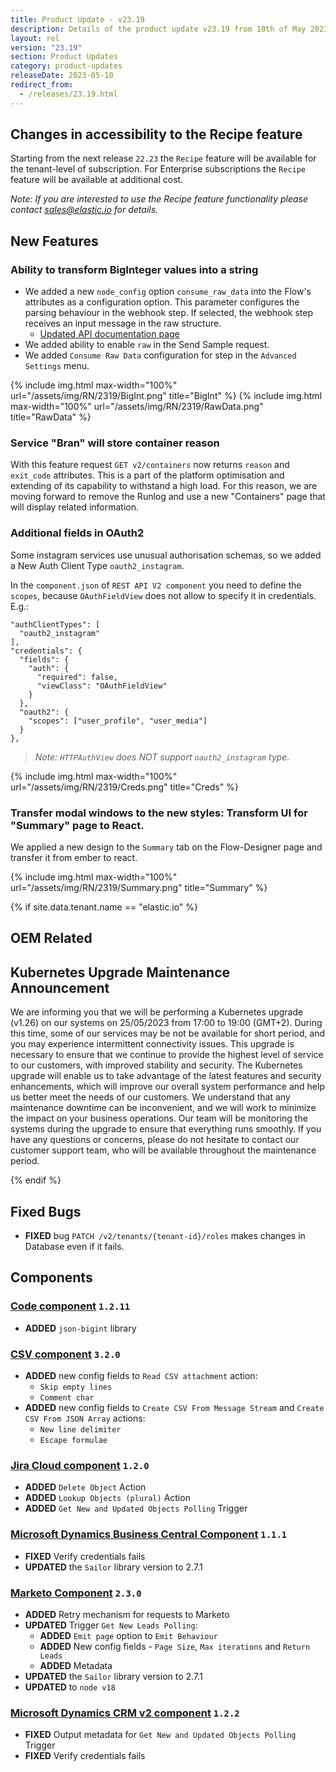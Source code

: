 ```yaml
---
title: Product Update - v23.19
description: Details of the product update v23.19 from 10th of May 2023.
layout: rel
version: "23.19"
section: Product Updates
category: product-updates
releaseDate: 2023-05-10
redirect_from:
  - /releases/23.19.html
---
```


## Changes in accessibility to the Recipe feature
Starting from the next release `22.23` the `Recipe` feature will be available for the tenant-level of subscription. For Enterprise subscriptions the `Recipe` feature will be available at additional cost.

_Note: If you are interested to use the Recipe feature functionality please contact [sales@elastic.io](mailto:sales@elastic.io) for details._

## New Features

### Ability to transform BigInteger values into a string

* We added a new `node_config` option `consume_raw_data` into the Flow's attributes as a configuration option. This parameter configures the parsing behaviour in the webhook step. If selected, the webhook step receives an input message in the raw structure.
    * [Updated API documentation page](https://api.elastic.io/docs/v2#/flows/post_flows)
* We added ability to enable `raw` in the Send Sample request.
* We added `Consume Raw Data` configuration for step in the `Advanced Settings` menu.

{% include img.html max-width="100%" url="/assets/img/RN/2319/BigInt.png" title="BigInt" %}
{% include img.html max-width="100%" url="/assets/img/RN/2319/RawData.png" title="RawData" %}


### Service "Bran" will store container reason

With this feature request `GET v2/containers` now returns `reason` and `exit_code` attributes.
This is a part of the platform optimisation and extending of its capability to withstand a high load. For this reason, we are moving forward to remove the Runlog and use a new "Containers" page that will display related information.

### Additional fields in OAuth2
Some instagram services use unusual authorisation schemas, so we added a New Auth Client Type `oauth2_instagram`.

In the `component.json` of `REST API V2 component` you need to define the `scopes`, because `OAuthFieldView` does not allow to specify it in credentials. E.g.:
```
"authClientTypes": [
  "oauth2_instagram"
],
"credentials": {
  "fields": {
    "auth": {
      "required": false,
      "viewClass": "OAuthFieldView"
    }
  },
  "oauth2": {
    "scopes": ["user_profile", "user_media"]
  }
},
```
>_Note: `HTTPAuthView` does NOT support `oauth2_instagram` type._

{% include img.html max-width="100%" url="/assets/img/RN/2319/Creds.png" title="Creds" %}

### Transfer modal windows to the new styles: Transform UI for "Summary" page to React.
We applied a new design to the `Summary` tab on the Flow-Designer page and transfer it from ember to react.

{% include img.html max-width="100%" url="/assets/img/RN/2319/Summary.png" title="Summary" %}



{% if site.data.tenant.name == "elastic.io" %}

## OEM Related

## Kubernetes Upgrade Maintenance Announcement
We are informing you that we will be performing a Kubernetes upgrade (v1.26) on our systems on 25/05/2023 from 17:00 to 19:00 (GMT+2).
During this time, some of our services may be not be available for short period, and you may experience intermittent connectivity issues. This upgrade is necessary to ensure that we continue to provide the highest level of service to our customers, with improved stability and security.
The Kubernetes upgrade will enable us to take advantage of the latest features and security enhancements, which will improve our overall system performance and help us better meet the needs of our customers.
We understand that any maintenance downtime can be inconvenient, and we will work to minimize the impact on your business operations. Our team will be monitoring the systems during the upgrade to ensure that everything runs smoothly.
If you have any questions or concerns, please do not hesitate to contact our customer support team, who will be available throughout the maintenance period.

{% endif %}

## Fixed Bugs

*   **FIXED** bug `PATCH /v2/tenants/{tenant-id}/roles` makes changes in Database even if it fails.


## Components

### [Code component](/components/code/) `1.2.11`

*   **ADDED** `json-bigint` library

### [CSV component](/components/csv/) `3.2.0`

*   **ADDED** new config fields to `Read CSV attachment` action:
    * `Skip empty lines`
    * `Comment char`
*   **ADDED** new config fields to `Create CSV From Message Stream` and `Create CSV From JSON Array` actions:
    * `New line delimiter`
    * `Escape formulae`

### [Jira Cloud component](/components/jira-cloud/) `1.2.0`

*   **ADDED** `Delete Object` Action
*   **ADDED** `Lookup Objects (plural)` Action
*   **ADDED** `Get New and Updated Objects Polling` Trigger

### [Microsoft Dynamics Business Central Component](/components/microsoft-dynamics-business-central/) `1.1.1`

*   **FIXED** Verify credentials fails
*   **UPDATED** the `Sailor` library version to 2.7.1

### [Marketo Component](/components/marketo/) `2.3.0`

*   **ADDED** Retry mechanism for requests to Marketo
*   **UPDATED** Trigger `Get New Leads Polling`:
    * **ADDED** `Emit page` option to `Emit Behaviour`
    * **ADDED** New config fields - `Page Size`, `Max iterations` and `Return Leads`
    * **ADDED** Metadata
*   **UPDATED** the `Sailor` library version to 2.7.1
*   **UPDATED** to `node v18`

### [Microsoft Dynamics CRM v2 component](/components/msdynamics-crm-v2/) `1.2.2`

*   **FIXED** Output metadata for `Get New and Updated Objects Polling` Trigger
*   **FIXED** Verify credentials fails
